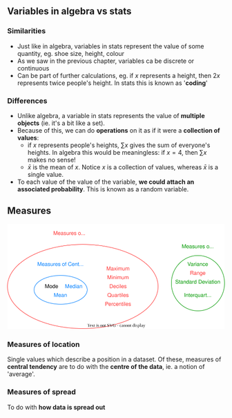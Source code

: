 ## Variables in algebra vs stats
### Similarities
- Just like in algebra, variables in stats represent the value of some quantity, eg. shoe size, height, colour
- As we saw in the previous chapter, variables ca be discrete or continuous
- Can be part of further calculations, eg. if $x$ represents a height, then $2x$ represents twice people's height. In stats this is known  as '**coding**'

### Differences
- Unlike algebra, a variable in stats represents the value of **multiple objects** (ie. it's a bit like a set).
- Because of this, we can do **operations** on it as if it were a **collection of values**:
    * if $x$ represents people's heights, $\sum x$ gives the sum of everyone's heights. In algebra this would be meaningless: if $x = 4$, then $\sum x$ makes no sense!
    * $\bar{x}$ is the mean of $x$. Notice $x$ is a collection of values, whereas $\bar{x}$ is a single value.
- To each value of the value of the variable, **we could attach an associated probability**. This is known as a random variable.

## Measures
![Diagram of measures](./../../Images/measures_stats.drawio.svg)
### Measures of location
Single values which describe a position in a dataset.
Of these, measures of **central tendency** are to do with the **centre of the data**, ie. a notion of 'average'.  
### Measures of spread
To do with **how data is spread out**